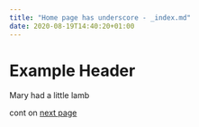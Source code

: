 ```yaml
---
title: "Home page has underscore - _index.md"
date: 2020-08-19T14:40:20+01:00
---
```


# Example Header

Mary had a little lamb

cont on [next page](pagename)